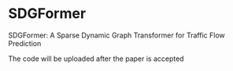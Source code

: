 # SDGFormer
SDGFormer: A Sparse Dynamic Graph Transformer for Traffic Flow Prediction


The code will be uploaded after the paper is accepted
